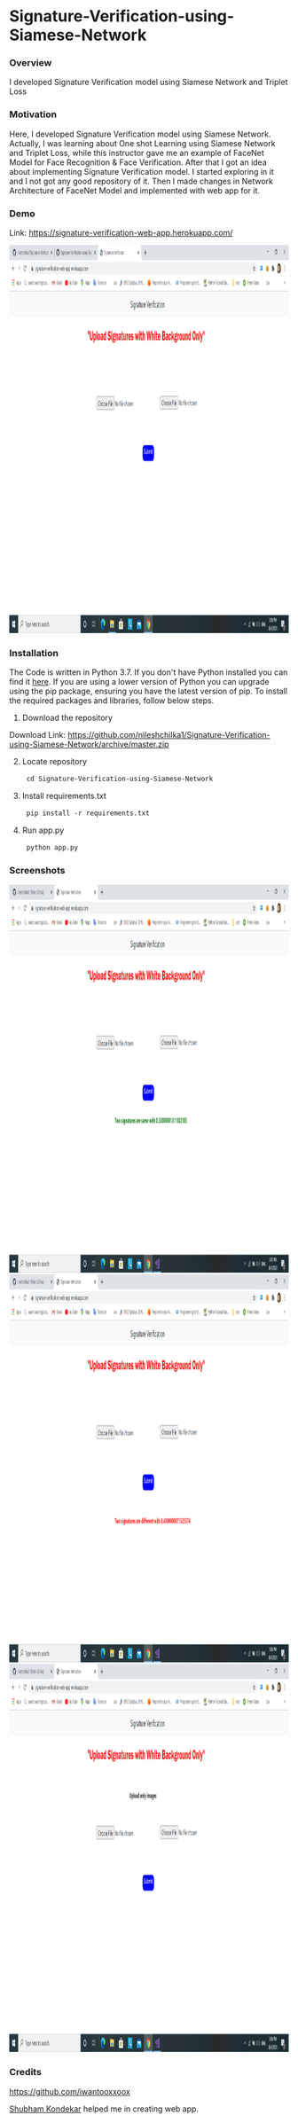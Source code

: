 # Signature-Verification-using-Siamese-Network

### Overview
I developed Signature Verification model using Siamese Network and Triplet Loss

### Motivation
Here, I developed Signature Verification model using Siamese Network. Actually, I was learning about One shot Learning using Siamese Network and Triplet Loss, while this instructor gave me an example of FaceNet Model for Face Recognition & Face Verification. After that I got an idea about implementing Signature Verification model.
I started exploring in it and I not got any good repository of it. Then I made changes in Network Architecture of FaceNet Model and implemented with web app for it.

### Demo
Link: https://signature-verification-web-app.herokuapp.com/

<img src = "https://github.com/nileshchilka1/Signature-Verification-using-Siamese-Network/blob/master/screenshots/webpage.png"
         alt = "HTML" height = "700" width = "1100" />
         
### Installation
The Code is written in Python 3.7. If you don't have Python installed you can find it [here](https://www.python.org/downloads/). If you are using a lower version of Python you can upgrade using the pip package, ensuring you have the latest version of pip. To install the required packages and libraries, follow below steps.


1. Download the repository

Download Link: https://github.com/nileshchilka1/Signature-Verification-using-Siamese-Network/archive/master.zip

2. Locate repository

    ```markdown
     cd Signature-Verification-using-Siamese-Network
    ```

3. Install requirements.txt
         
   ```markdown
    pip install -r requirements.txt
   ```
   
4. Run app.py

   ```markdown
    python app.py
   ```
  
### Screenshots
   
   <img src = "https://github.com/nileshchilka1/Signature-Verification-using-Siamese-Network/blob/master/screenshots/Screenshot%20(1).png"
         alt = "HTML" height = "700" width = "1100" />
   <img src = "https://github.com/nileshchilka1/Signature-Verification-using-Siamese-Network/blob/master/screenshots/Screenshot%20(2).png"
         alt = "HTML" height = "700" width = "1100" />
   <img src = "https://github.com/nileshchilka1/Signature-Verification-using-Siamese-Network/blob/master/screenshots/Screenshot%20(3).png"
         alt = "HTML" height = "700" width = "1100" />
 
   
### Credits
   https://github.com/iwantooxxoox
   
   [Shubham Kondekar](https://github.com/kondekarshubham123) helped me in creating web app.
   

